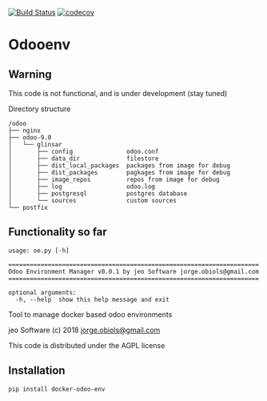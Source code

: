 [![Build Status](https://travis-ci.org/jobiols/odoo-env.svg?branch=master)](https://travis-ci.org/jobiols/odoo-env)
[![codecov](https://codecov.io/gh/jobiols/docker-odoo-env/branch/master/graph/badge.svg)](https://codecov.io/gh/jobiols/docker-odoo-env)

Odooenv
=======

Warning
-------
This code is not functional, and is under development (stay tuned)

Directory structure

    /odoo
    ├── nginx
    ├── odoo-9.0
    │   └── glinsar
    │       ├── config               odoo.conf
    │       ├── data_dir             filestore
    │       ├── dist_local_packages  packages from image for debug
    │       ├── dist_packages        pagkages from image for debug
    │       ├── image_repos          repos from image for debug
    │       ├── log                  odoo.log
    │       ├── postgresql           postgres database
    │       └── sources              custom sources
    └── postfix





Functionality so far
--------------------- 
    usage: oe.py [-h]
    
    ======================================================================
    Odoo Environment Manager v0.0.1 by jeo Software jorge.obiols@gmail.com
    ======================================================================
    
    optional arguments:
      -h, --help  show this help message and exit



Tool to manage docker based odoo environments

jeo Software (c) 2018 jorge.obiols@gmail.com

This code is distributed under the AGPL license

Installation
------------
    pip install docker-odoo-env

